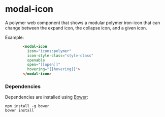 # modal-icon

A polymer web component that shows a modular polymer iron-icon that can change between the expand icon, the collapse icon, and a given icon.

Example:
```html
        <modal-icon
          icon="icons:polymer"
          icon-style-class="style-class"
          openable
          open="[[open]]"
          hovering="[[hovering]]">
        </modal-icon>
```

### Dependencies

Dependencies are installed using [Bower](http://bower.io/):

    npm install -g bower
    bower install
